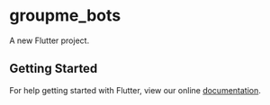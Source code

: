# groupme_bots

A new Flutter project.

## Getting Started

For help getting started with Flutter, view our online
[documentation](https://flutter.io/).
